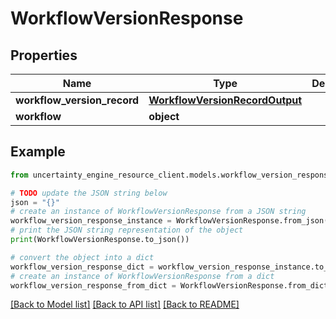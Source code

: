 # WorkflowVersionResponse


## Properties

Name | Type | Description | Notes
------------ | ------------- | ------------- | -------------
**workflow_version_record** | [**WorkflowVersionRecordOutput**](WorkflowVersionRecordOutput.md) |  | 
**workflow** | **object** |  | 

## Example

```python
from uncertainty_engine_resource_client.models.workflow_version_response import WorkflowVersionResponse

# TODO update the JSON string below
json = "{}"
# create an instance of WorkflowVersionResponse from a JSON string
workflow_version_response_instance = WorkflowVersionResponse.from_json(json)
# print the JSON string representation of the object
print(WorkflowVersionResponse.to_json())

# convert the object into a dict
workflow_version_response_dict = workflow_version_response_instance.to_dict()
# create an instance of WorkflowVersionResponse from a dict
workflow_version_response_from_dict = WorkflowVersionResponse.from_dict(workflow_version_response_dict)
```
[[Back to Model list]](../README.md#documentation-for-models) [[Back to API list]](../README.md#documentation-for-api-endpoints) [[Back to README]](../README.md)


